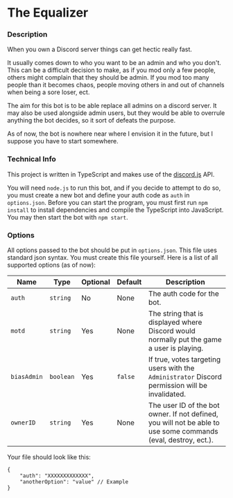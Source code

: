 # The Equalizer

### Description
When you own a Discord server things can get hectic really fast.

It usually comes down to who you want to be an admin and who you don't. This can be a difficult decision to make, as if you mod only a few people, others might complain that they should be admin. If you mod too many people than it becomes chaos, people moving others in and out of channels when being a sore loser, ect.

The aim for this bot is to be able replace all admins on a discord server. It may also be used alongside admin users, but they would be able to overrule anything the bot decides, so it sort of defeats the purpose.

As of now, the bot is nowhere near where I envision it in the future, but I suppose you have to start somewhere.

### Technical Info

This project is written in TypeScript and makes use of the [discord.js](https://discord.js.org) API.

You will need `node.js` to run this bot, and if you decide to attempt to do so, you must create a new bot and define your auth code as `auth` in `options.json`. Before you can start the program, you must first run `npm install` to install dependencies and compile the TypeScript into JavaScript. You may then start the bot with `npm start`.

### Options

All options passed to the bot should be put in `options.json`. This file uses standard json syntax. You must create this file yourself. Here is a list of all supported options (as of now):

Name | Type | Optional | Default | Description
---- | ---- | -------- | ------- | -----------
`auth` | `string` | No | None | The auth code for the bot.
`motd` | `string` | Yes | None | The string that is displayed where Discord would normally put the game a user is playing.
`biasAdmin` | `boolean` | Yes | `false` | If true, votes targeting users with the `Administrator` Discord permission will be invalidated.
`ownerID` | `string` | Yes | None | The user ID of the bot owner. If not defined, you will not be able to use some commands (eval, destroy, ect.).

Your file should look like this:
```
{
	"auth": "XXXXXXXXXXXXX",
	"anotherOption": "value" // Example
}
```
